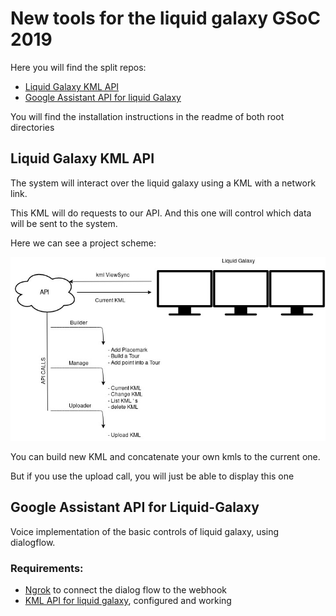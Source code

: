 # New tools for the liquid galaxy GSoC 2019
Here you will find the split repos:
* [Liquid Galaxy KML API](https://github.com/LiquidGalaxyLAB/liquid-galaxy-kml-uploader)
* [Google Assistant API for liquid Galaxy]()

You will find the installation instructions in the readme of both root directories



## Liquid Galaxy KML API

The system will interact over the liquid galaxy using a KML with a network link.

This KML will do requests to our API. And this one will control which data will be sent to the system.

Here we can see a project scheme:

![Project Definition](./liquid-galaxy-kml-uploader/docs/Definition.jpg)

You can build new KML and concatenate your own kmls to the current one.

But if you use the upload call, you will just be able to display this one

## Google Assistant API for Liquid-Galaxy

Voice implementation of the basic controls of liquid galaxy, using dialogflow.


### Requirements:
* [Ngrok](https://ngrok.com/) to connect the dialog flow to the webhook
* [KML API for liquid galaxy](https://github.com/LiquidGalaxyLAB/liquid-galaxy-kml-uploader), configured and working
